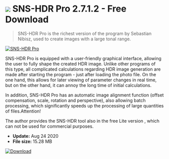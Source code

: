 # ![](https://cdn.softexe.net/static/icon/win.gif) SNS-HDR Pro 2.7.1.2 - Free Download

> SNS-HDR Pro is the richest version of the program by Sebastian Nibisz, used to create images with a large tonal range.

[![SNS-HDR Pro](https://gallery.dpcdn.pl/imgc/Tools/2770/g_-_420x350_1.5_-_x20161012005841_0.png)](https://softexe.net/win/multimedia/graphics-editors/sns-hdr-pro:hcbf.html)

SNS-HDR Pro is equipped with a user-friendly graphical interface, allowing the user to fully shape the created HDR image. Unlike other programs of this type, all complicated calculations regarding HDR image generation are made after starting the program - just after loading the photo file. On the one hand, this allows for later viewing of parameter changes in real time, but on the other hand, it can annoy the long time of initial calculations.
 
 In addition, SNS-HDR Pro has an automatic image alignment function (offset compensation, scale, rotation and perspective), also allowing batch processing, which significantly speeds up the processing of large quantities of files.Attention!
 
 The author provides the SNS-HDR tool also in the free Lite version , which can not be used for commercial purposes.


- **Update:** Aug 24 2020
- **File size:** 15.28 MB

[![Download](https://cdn.softexe.net/static/img/download.png)](https://softexe.net/win/multimedia/graphics-editors/sns-hdr-pro:hcbf.html)

